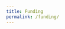 ```yaml
---
title: Funding
permalink: /funding/
---
```


<!-- .md files can hold either markdown or html or a mix -->